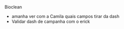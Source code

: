Bioclean
- amanha ver com a Camila quais campos tirar da dash
- Validar dash de campanha com o erick